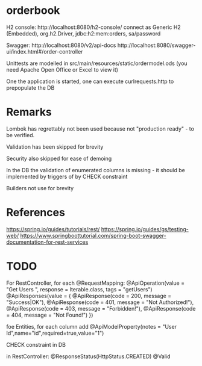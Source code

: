 # orderbook


H2 console: http://localhost:8080/h2-console/ connect as Generic H2 (Embedded), org.h2.Driver, jdbc:h2:mem:orders, sa/password

Swagger: http://localhost:8080/v2/api-docs  http://localhost:8080/swagger-ui/index.html#/order-controller

Unittests are modelled in src/main/resources/static/ordermodel.ods  (you need Apache Open Office or Excel to view it)

One the application is started, one can execute curlrequests.http to prepopulate the DB


# Remarks

Lombok has regrettably not been used because not "production ready" - to be verified.

Validation has been skipped for brevity

Security also skipped for ease of demoing

In the DB the validation of enumerated columns is missing - it should be implemented by triggers of by CHECK constraint

Builders not use for brevity  

# References

https://spring.io/guides/tutorials/rest/
https://spring.io/guides/gs/testing-web/
https://www.springboottutorial.com/spring-boot-swagger-documentation-for-rest-services



# TODO

For RestController, for each @RequestMapping:
@ApiOperation(value = "Get Users ", response = Iterable.class, tags = "getUsers")
@ApiResponses(value = { @ApiResponse(code = 200, message = "Success|OK"), @ApiResponse(code = 401, message = "Not Authorized!"),
@ApiResponse(code = 403, message = "Forbidden!"), @ApiResponse(code = 404, message = "Not Found!") })

foe Entities, for each column add
@ApiModelProperty(notes = "User Id",name="id",required=true,value="1")

CHECK constraint in DB

in RestController: 
@ResponseStatus(HttpStatus.CREATED)
@Valid 